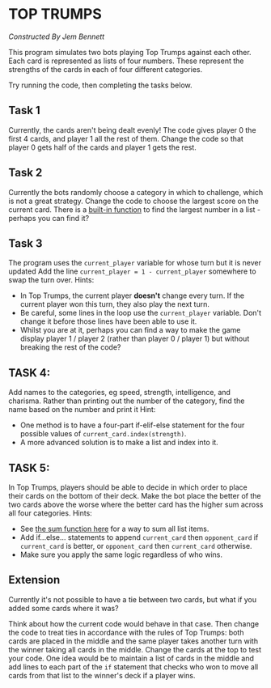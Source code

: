 # TOP TRUMPS
*Constructed By Jem Bennett*

This program simulates two bots playing Top Trumps against each other. Each card is represented as lists of four numbers. These represent the strengths of the cards in each of four different categories.

Try running the code, then completing the tasks below.

## Task 1
Currently, the cards aren't being dealt evenly!
The code gives player 0 the first 4 cards, and player 1 all the rest of them.
Change the code so that player 0 gets half of the cards and player 1 gets the rest.

## Task 2
Currently the bots randomly choose a category in which to challenge, which is not a great strategy.
Change the code to choose the largest score on the current card.
There is a [built-in function](https://docs.python.org/3/library/functions.html) to find the largest number in a list - perhaps you can find it?

## Task 3
The program uses the `current_player` variable for whose turn but it is never updated
Add the line `current_player = 1 - current_player` somewhere to swap the turn over.
Hints:
- In Top Trumps, the current player **doesn't** change every turn. If the current player won this turn, they also play the next turn.
- Be careful, some lines in the loop use the `current_player` variable. Don't change it before those lines have been able to use it.
- Whilst you are at it, perhaps you can find a way to make the game display player 1 / player 2 (rather than player 0 / player 1) but without breaking the rest of the code?

## TASK 4: 
Add names to the categories, eg speed, strength, intelligence, and charisma.
Rather than printing out the number of the category, find the name based on the number and print it
Hint: 
- One method is to have a four-part if-elif-else statement for the four possible values of `current_card.index(strength)`. 
- A more advanced solution is to make a list and index into it.

## TASK 5: 
In Top Trumps, players should be able to decide in which order to place their cards on the bottom of their deck.
Make the bot place the better of the two cards above the worse where the better card has the higher sum across all four categories.
Hints: 
- See [the sum function here](https://docs.python.org/3/library/functions.html) for a way to sum all list items.
- Add if...else... statements to append `current_card` then `opponent_card` if `current_card` is better, or `opponent_card` then `current_card` otherwise. 
- Make sure you apply the same logic regardless of who wins.
		
## Extension

Currently it's not possible to have a tie between two cards, but what if you added some cards where it was?

Think about how the current code would behave in that case. Then change the code to treat ties in accordance with the rules of Top Trumps: both cards are placed in the middle and the same player takes another turn with the winner taking all cards in the middle. Change the cards at the top to test your code. One idea would be to maintain a list of cards in the middle and add lines to each part of the `if` statement that checks who won to move all cards from that list to the winner's deck if a player wins.